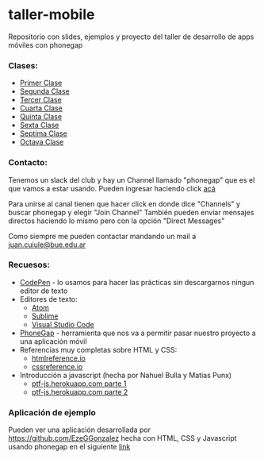 # taller-mobile
Repositorio con slides, ejemplos y proyecto del taller de desarrollo de apps móviles con phonegap

### Clases:
- [Primer Clase](https://ptf-houssay.github.io/taller-mobile/clase-1/)
- [Segunda Clase](https://ptf-houssay.github.io/taller-mobile/clase-2/)
- [Tercer Clase](https://ptf-houssay.github.io/taller-mobile/clase-3/)
- [Cuarta Clase](https://ptf-houssay.github.io/taller-mobile/clase-4/)
- [Quinta Clase](https://ptf-houssay.github.io/taller-mobile/clase-5/)
- [Sexta Clase](https://ptf-houssay.github.io/taller-mobile/clase-6/)
- [Septima Clase](https://ptf-houssay.github.io/taller-mobile/clase-7/)
- [Octava Clase](https://ptf-houssay.github.io/taller-mobile/clase-8/)


### Contacto:

Tenemos un slack del club y hay un Channel llamado "phonegap" que es el que vamos a estar usando.
Pueden ingresar haciendo click [acá](http://bit.ly/slack-houssay)

Para unirse al canal tienen que hacer click en donde dice "Channels" y buscar phonegap y elegir "Join Channel"
También pueden enviar mensajes directos haciendo lo mismo pero con la opción "Direct Messages"

Como siempre me pueden contactar mandando un mail a juan.cuiule@bue.edu.ar

### Recuesos:

- [CodePen](https://codepen.io/) - lo usamos para hacer las prácticas sin descargarnos ningun editor de texto
- Editores de texto:
  - [Atom](https://atom.io/)
  - [Sublime](https://www.sublimetext.com/)
  - [Visual Studio Code](https://code.visualstudio.com/)
- [PhoneGap](https://phonegap.com/) - herramienta que nos va a permitir pasar nuestro proyecto a una aplicación móvil
- Referencias muy completas sobre HTML y CSS:
  - [htmlreference.io](http://htmlreference.io)
  - [cssreference.io](http://cssreference.io)
- Introducción a javascript (hecha por Nahuel Bulla y Matias Punx)
  - [ptf-js.herokuapp.com parte 1](https://ptf-js.herokuapp.com/)
  - [ptf-js.herokuapp.com parte 2](https://ptf-js.herokuapp.com/2)

### Aplicación de ejemplo

Pueden ver una aplicación desarrollada por https://github.com/EzeGGonzalez hecha con HTML, CSS y Javascript usando phonegap en el siguiente [link](https://github.com/ptf-houssay/ptf-phonegap-diary)